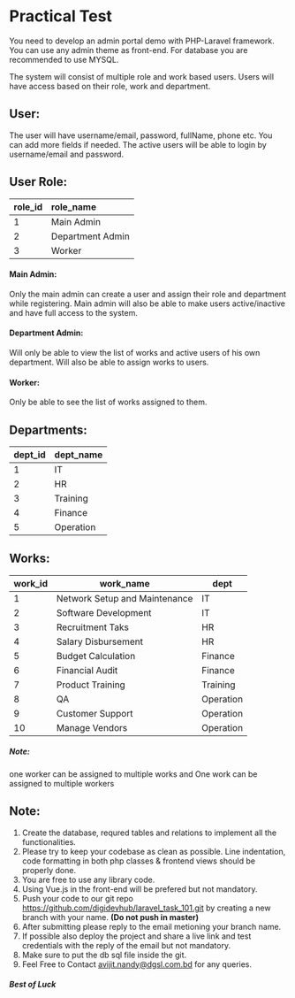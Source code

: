 # Practical Test

You need to develop an admin portal demo with PHP-Laravel framework. You can use any admin theme as front-end. For database you are recommended to use MYSQL.

The system will consist of multiple role and work based users. Users will have access based on their role, work and department.

## User: 
The user will have username/email, password, fullName, phone etc. You can add more fields if needed. The active users will be able to login by username/email and password.

## User Role: 

| role_id        | role_name        |
| -------------  |:-----------------|
| 1              | Main Admin       |
| 2              | Department Admin |
| 3              | Worker           |

#### Main Admin: 
Only the main admin can create a user and assign their role and department  while registering. Main admin will also be able to make users active/inactive and have full access to the system.

#### Department Admin: 
Will only be able to view the  list of works and active users of his own department. Will also be able to assign works to users.

#### Worker: 
Only be able to see the list of works assigned to them.

## Departments: 

| dept_id        | dept_name    |
| -------------  |:-------------|
| 1              | IT           |
| 2              | HR           |
| 3              | Training     |
| 4              | Finance      |
| 5              | Operation    |

## Works: 

| work_id       | work_name                     | dept      |
| ------------- |-------------------------------| ----------|
| 1             | Network Setup and Maintenance | IT        |
| 2             | Software Development          | IT        |
| 3             | Recruitment Taks              | HR        |
| 4             | Salary Disbursement           | HR        |
| 5             | Budget Calculation            | Finance   |
| 6             | Financial Audit               | Finance   |
| 7             | Product Training              | Training  |
| 8             | QA                            | Operation |
| 9             | Customer Support              | Operation |
| 10            | Manage Vendors                | Operation |

##### Note: 
one worker can be assigned to multiple works and One work can be assigned to multiple workers



## Note:
1. Create the database, requred tables and relations to implement all the functionalities.
2. Please try to keep your codebase as clean as possible. Line indentation, code
   formatting in both php classes & frontend views should be properly done. 
3. You are free to use any library code.
4. Using Vue.js in the front-end will be prefered but not mandatory.
5. Push your code to our git repo https://github.com/digidevhub/laravel_task_101.git  by creating a new branch with your name. 
   **(Do not push in master)**
6. After submitting please reply to the email metioning your branch name.
7. If possible also deploy the project and share a live link and test credentials with the reply of the email but not mandatory.
8. Make sure to put the db sql file inside the git.
9. Feel Free to Contact avijit.nandy@dgsl.com.bd for any queries.


##### Best of Luck


